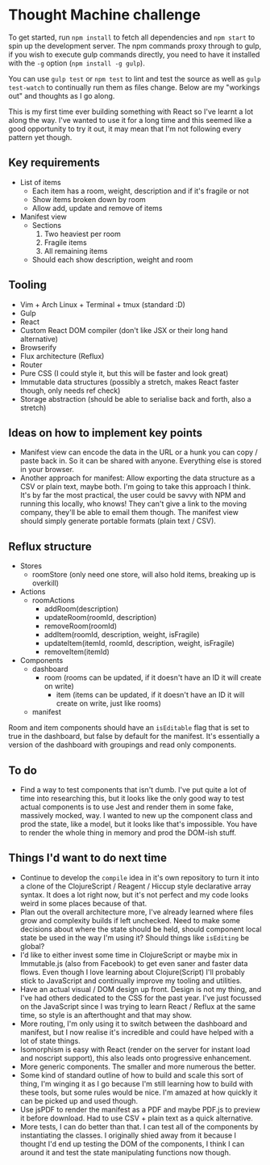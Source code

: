 # Thought Machine challenge

To get started, run `npm install` to fetch all dependencies and `npm start` to spin up the development server. The npm commands proxy through to gulp, if you wish to execute gulp commands directly, you need to have it installed with the `-g` option (`npm install -g gulp`).

You can use `gulp test` or `npm test` to lint and test the source as well as `gulp test-watch` to continually run them as files change. Below are my "workings out" and thoughts as I go along.

This is my first time ever building something with React so I've learnt a lot along the way. I've wanted to use it for a long time and this seemed like a good opportunity to try it out, it may mean that I'm not following every pattern yet though.

## Key requirements

 * List of items
   * Each item has a room, weight, description and if it's fragile or not
   * Show items broken down by room
   * Allow add, update and remove of items
 * Manifest view
   * Sections
     1. Two heaviest per room
     2. Fragile items
     3. All remaining items
   * Should each show description, weight and room

## Tooling

 * Vim + Arch Linux + Terminal + tmux (standard :D)
 * Gulp
 * React
 * Custom React DOM compiler (don't like JSX or their long hand alternative)
 * Browserify
 * Flux architecture (Reflux)
 * Router
 * Pure CSS (I could style it, but this will be faster and look great)
 * Immutable data structures (possibly a stretch, makes React faster though, only needs ref check)
 * Storage abstraction (should be able to serialise back and forth, also a stretch)

## Ideas on how to implement key points

 * Manifest view can encode the data in the URL or a hunk you can copy / paste back in. So it can be shared with anyone. Everything else is stored in your browser.
 * Another approach for manifest: Allow exporting the data structure as a CSV or plain text, maybe both. I'm going to take this approach I think. It's by far the most practical, the user could be savvy with NPM and running this locally, who knows! They can't give a link to the moving company, they'll be able to email them though. The manifest view should simply generate portable formats (plain text / CSV).

## Reflux structure

 * Stores
   * roomStore (only need one store, will also hold items, breaking up is overkill)
 * Actions
   * roomActions
     * addRoom(description)
     * updateRoom(roomId, description)
     * removeRoom(roomId)
     * addItem(roomId, description, weight, isFragile)
     * updateItem(itemId, roomId, description, weight, isFragile)
     * removeItem(itemId)
 * Components
   * dashboard
     * room (rooms can be updated, if it doesn't have an ID it will create on write)
       * item (items can be updated, if it doesn't have an ID it will create on write, just like rooms)
   * manifest

Room and item components should have an `isEditable` flag that is set to true in the dashboard, but false by default for the manifest. It's essentially a version of the dashboard with groupings and read only components.

## To do

 * Find a way to test components that isn't dumb. I've put quite a lot of time into researching this, but it looks like the only good way to test actual components is to use Jest and render them in some fake, massively mocked, way. I wanted to new up the component class and prod the state, like a model, but it looks like that's impossible. You have to render the whole thing in memory and prod the DOM-ish stuff.

## Things I'd want to do next time

 * Continue to develop the `compile` idea in it's own repository to turn it into a clone of the ClojureScript / Reagent / Hiccup style declarative array syntax. It does a lot right now, but it's not perfect and my code looks weird in some places because of that.
 * Plan out the overall architecture more, I've already learned where files grow and complexity builds if left unchecked. Need to make some decisions about where the state should be held, should component local state be used in the way I'm using it? Should things like `isEditing` be global?
 * I'd like to either invest some time in ClojureScript or maybe mix in Immutable.js (also from Facebook) to get even saner and faster data flows. Even though I love learning about Clojure(Script) I'll probably stick to JavaScript and continually improve my tooling and utilities.
 * Have an actual visual / DOM design up front. Design is not my thing, and I've had others dedicated to the CSS for the past year. I've just focussed on the JavaScript since I was trying to learn React / Reflux at the same time, so style is an afterthought and that may show.
 * More routing, I'm only using it to switch between the dashboard and manifest, but I now realise it's incredible and could have helped with a lot of state things.
 * Isomorphism is easy with React (render on the server for instant load and noscript support), this also leads onto progressive enhancement.
 * More generic components. The smaller and more numerous the better.
 * Some kind of standard outline of how to build and scale this sort of thing, I'm winging it as I go because I'm still learning how to build with these tools, but some rules would be nice. I'm amazed at how quickly it can be picked up and used though.
 * Use jsPDF to render the manifest as a PDF and maybe PDF.js to preview it before download. Had to use CSV + plain text as a quick alternative.
 * More tests, I can do better than that. I can test all of the components by instantiating the classes. I originally shied away from it because I thought I'd end up testing the DOM of the components, I think I can around it and test the state manipulating functions now though.
